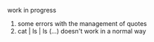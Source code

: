 work in progress

1) some errors with the management of quotes
2) cat | ls | ls (...) doesn't work in a normal way
